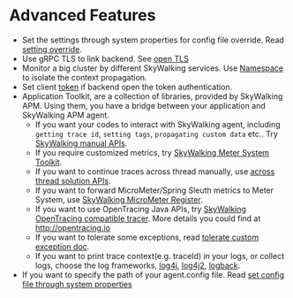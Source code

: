 # Advanced Features

* Set the settings through system properties for config file override. Read [setting override](Setting-override.md).
* Use gRPC TLS to link backend. See [open TLS](TLS.md)
* Monitor a big cluster by different SkyWalking services. Use [Namespace](Namespace.md) to isolate the context propagation.
* Set client [token](Token-auth.md) if backend open the token authentication.
* Application Toolkit, are a collection of libraries, provided by SkyWalking APM. Using them, you have a bridge between your application and SkyWalking APM agent.
    * If you want your codes to interact with SkyWalking agent, including `getting trace id`, `setting tags`, `propagating custom data` etc.. Try [SkyWalking manual APIs](Application-toolkit-trace.md).
    * If you require customized metrics, try [SkyWalking Meter System Toolkit](Application-toolkit-meter.md).
    * If you want to continue traces across thread manually, use [across thread solution APIs](Application-toolkit-trace-cross-thread.md).
    * If you want to forward MicroMeter/Spring Sleuth metrics to Meter System, use [SkyWalking MicroMeter Register](Application-toolkit-micrometer.md).
    * If you want to use OpenTracing Java APIs, try [SkyWalking OpenTracing compatible tracer](Opentracing.md). More details you could find at http://opentracing.io
    * If you want to tolerate some exceptions, read [tolerate custom exception doc](How-to-tolerate-exceptions.md).
    * If you want to print trace context(e.g. traceId) in your logs, or collect logs, choose the log frameworks, [log4j](Application-toolkit-log4j-1.x.md), [log4j2](Application-toolkit-log4j-2.x.md), [logback](Application-toolkit-logback-1.x.md).
* If you want to specify the path of your agent.config file. Read [set config file through system properties](Specified-agent-config.md)
